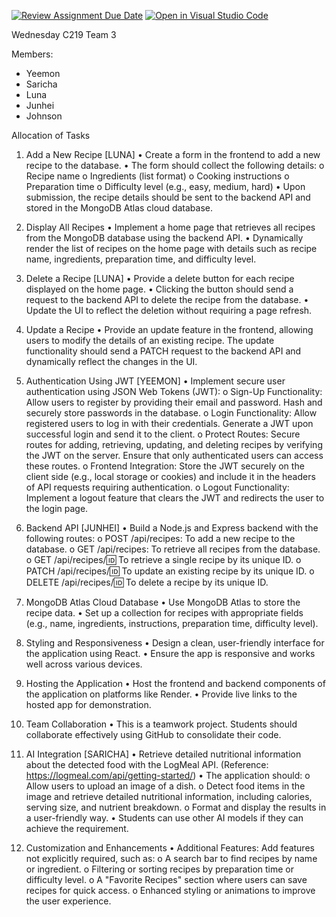 [![Review Assignment Due Date](https://classroom.github.com/assets/deadline-readme-button-22041afd0340ce965d47ae6ef1cefeee28c7c493a6346c4f15d667ab976d596c.svg)](https://classroom.github.com/a/xnpzF-jU)
[![Open in Visual Studio Code](https://classroom.github.com/assets/open-in-vscode-2e0aaae1b6195c2367325f4f02e2d04e9abb55f0b24a779b69b11b9e10269abc.svg)](https://classroom.github.com/online_ide?assignment_repo_id=18013037&assignment_repo_type=AssignmentRepo)

Wednesday C219 Team 3

Members:
- Yeemon
- Saricha
- Luna
- Junhei
- Johnson

Allocation of Tasks

1. Add a New Recipe     [LUNA]
    • Create a form in the frontend to add a new recipe to the database.
    • The form should collect the following details: 
        o Recipe name
        o Ingredients (list format)
        o Cooking instructions
        o Preparation time
        o Difficulty level (e.g., easy, medium, hard)
    • Upon submission, the recipe details should be sent to the backend API and 
    stored in the MongoDB Atlas cloud database.

2. Display All Recipes
    • Implement a home page that retrieves all recipes from the MongoDB database 
    using the backend API.
    • Dynamically render the list of recipes on the home page with details such as 
    recipe name, ingredients, preparation time, and difficulty level.

3. Delete a Recipe      [LUNA]
    • Provide a delete button for each recipe displayed on the home page.
    • Clicking the button should send a request to the backend API to delete the recipe 
    from the database.
    • Update the UI to reflect the deletion without requiring a page refresh.

4. Update a Recipe
    • Provide an update feature in the frontend, allowing users to modify the details of 
    an existing recipe. The update functionality should send a PATCH request to the 
    backend API and dynamically reflect the changes in the UI.

5. Authentication Using JWT     [YEEMON]
    • Implement secure user authentication using JSON Web Tokens (JWT): 
        o Sign-Up Functionality: Allow users to register by providing their email 
        and password. Hash and securely store passwords in the database.
        o Login Functionality: Allow registered users to log in with their 
        credentials. Generate a JWT upon successful login and send it to the 
        client.
        o Protect Routes: Secure routes for adding, retrieving, updating, and 
        deleting recipes by verifying the JWT on the server. Ensure that only 
        authenticated users can access these routes.
        o Frontend Integration: Store the JWT securely on the client side (e.g., 
        local storage or cookies) and include it in the headers of API requests 
        requiring authentication.
        o Logout Functionality: Implement a logout feature that clears the JWT and 
        redirects the user to the login page.

6. Backend API      [JUNHEI]
    • Build a Node.js and Express backend with the following routes: 
        o POST /api/recipes: To add a new recipe to the database.
        o GET /api/recipes: To retrieve all recipes from the database.
        o GET /api/recipes/:id: To retrieve a single recipe by its unique ID.
        o PATCH /api/recipes/:id: To update an existing recipe by its unique ID.
        o DELETE /api/recipes/:id: To delete a recipe by its unique ID.

7. MongoDB Atlas Cloud Database
    • Use MongoDB Atlas to store the recipe data.
    • Set up a collection for recipes with appropriate fields (e.g., name, ingredients, 
    instructions, preparation time, difficulty level).

8. Styling and Responsiveness
    • Design a clean, user-friendly interface for the application using React.
    • Ensure the app is responsive and works well across various devices.

9. Hosting the Application
    • Host the frontend and backend components of the application on platforms like 
    Render.
    • Provide live links to the hosted app for demonstration.

10. Team Collaboration
    • This is a teamwork project. Students should collaborate effectively using GitHub 
    to consolidate their code.

11. AI Integration      [SARICHA]
    • Retrieve detailed nutritional information about the detected food with the 
    LogMeal API. (Reference: https://logmeal.com/api/getting-started/) 
    • The application should: 
        o Allow users to upload an image of a dish.
        o Detect food items in the image and retrieve detailed nutritional 
        information, including calories, serving size, and nutrient breakdown.
        o Format and display the results in a user-friendly way.
    • Students can use other AI models if they can achieve the requirement.

12. Customization and Enhancements
    • Additional Features: Add features not explicitly required, such as: 
        o A search bar to find recipes by name or ingredient.
        o Filtering or sorting recipes by preparation time or difficulty level.
        o A "Favorite Recipes" section where users can save recipes for quick 
        access.
        o Enhanced styling or animations to improve the user experience.
